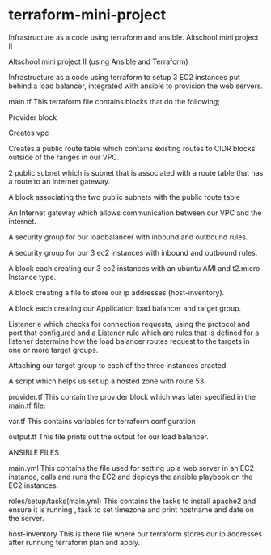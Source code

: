 # terraform-mini-project
Infrastructure as a code using terraform and ansible. Altschool mini project II


Altschool mini project II (using Ansible and Terraform)

Infrastructure as a code using terraform to setup 3 EC2 instances put behind a load balancer, integrated with ansible to provision the web servers.

main.tf This terraform file contains blocks that do the following;

Provider block

Creates vpc

Creates a public route table which contains existing routes to CIDR blocks outside of the ranges in our VPC.

2 public subnet which is subnet that is associated with a route table that has a route to an internet gateway.

A block associating the two public subnets with the public route table

An Internet gateway which allows communication between our VPC and the internet.

A security group for our loadbalancer with inbound and outbound rules.

A security group for our 3 ec2 instances with inbound and outbound rules.

A block each creating our 3 ec2 instances with an ubuntu AMI and t2.micro Instance type.

A block creating a file to store our ip addresses (host-inventory).

A block each creating our Application load balancer and target group.

Listener e which checks for connection requests, using the protocol and port that configured and a Listener rule which are rules that is defined for a listener determine how the load balancer routes request to the targets in one or more target groups.

Attaching our target group to each of the three instances craeted.

A script which helps us set up a hosted zone with route 53.

provider.tf This contain the provider block which was later specified in the main.tf file.

var.tf This contains variables for terraform configuration

output.tf This file prints out the output for our load balancer.

ANSIBLE FILES

main.yml This contains the file used for setting up a web server in an EC2 instance, calls and runs the EC2 and deploys the ansible playbook on the EC2 instances.

roles/setup/tasks(main.yml) This contains the tasks to install apache2 and ensure it is running , task to set timezone and print hostname and date on the server.

host-inventory This is there file where our terraform stores our ip addresses after runnung terraform plan and apply.
